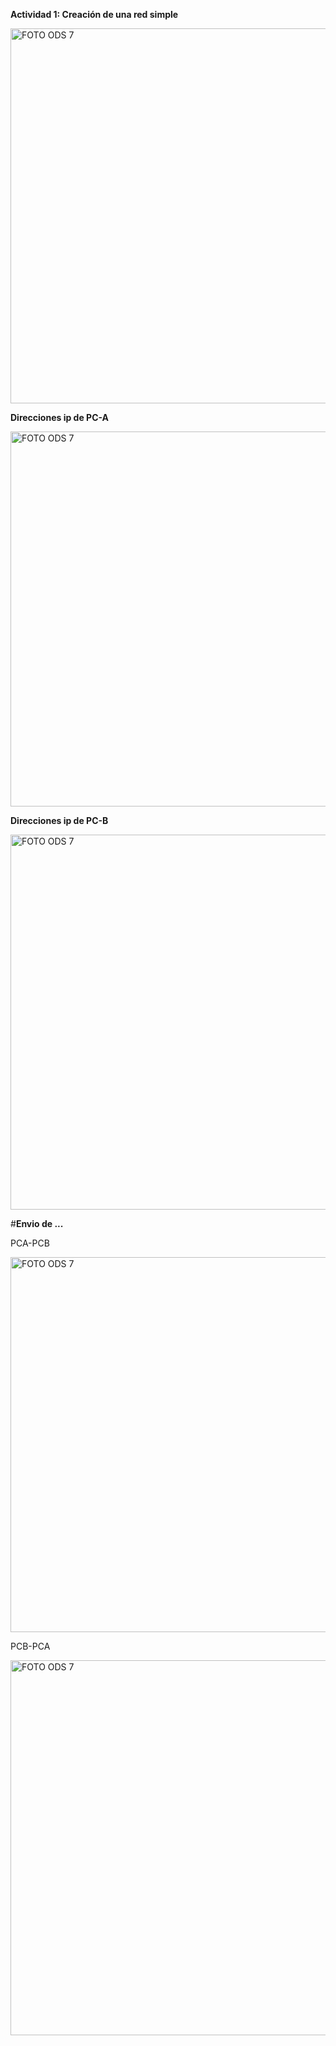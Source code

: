 **Actividad 1: Creación de una red simple**

 <p align="light"> 
  <img src="https://i.postimg.cc/MT8ZvyXB/actv1.jpg)](https://postimg.cc/CZmp2nGM)" alt="FOTO ODS 7" width="600px" />
</p>


  **Direcciones ip de PC-A**


 <p align="light"> 
  <img src="https://i.postimg.cc/ht1bv0CF/IP-PCA.jpg)](https://postimg.cc/sM1Z05dK)" alt="FOTO ODS 7" width="600px" />
</p>


  **Direcciones ip de PC-B**


 <p align="light"> 
  <img src="https://i.postimg.cc/vZstGKtL/IP-PCB.jpg)](https://postimg.cc/qz13LjYz)" alt="FOTO ODS 7" width="600px" />
</p>


#**Envio de ...**

PCA-PCB

 <p align="light"> 
  <img src="https://i.postimg.cc/h4mmhrjC/SMS-PCA-PCB.jpg)](https://postimg.cc/MXWHF11R)" alt="FOTO ODS 7" width="600px" />
</p>


PCB-PCA

 <p align="light"> 
  <img src="https://i.postimg.cc/XqKXLsB4/SMS-PCB-PCA.jpg)](https://postimg.cc/QKtXxkqy)" alt="FOTO ODS 7" width="600px" />
</p>









